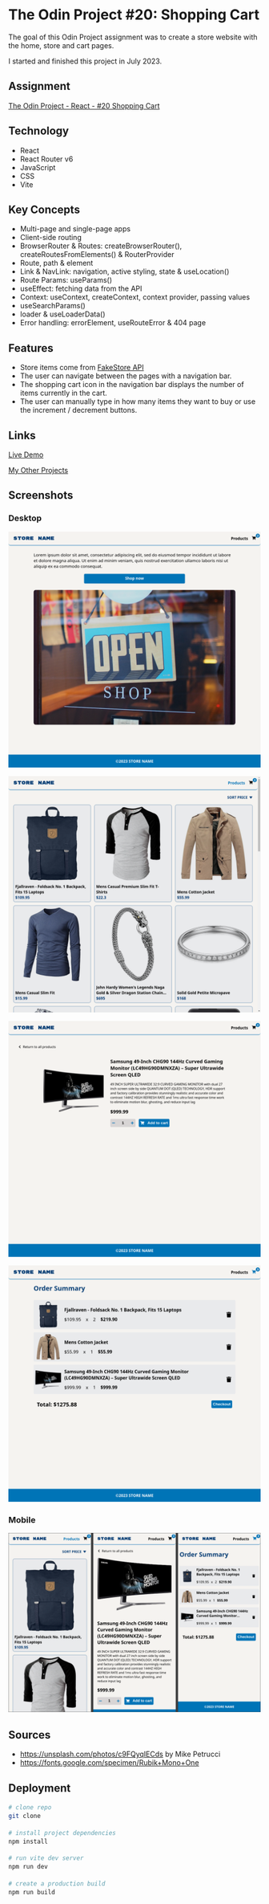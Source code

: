 # The Odin Project #20: Shopping Cart

The goal of this Odin Project assignment was to create a store website with the home, store and cart pages.

I started and finished this project in July 2023.

## Assignment

[The Odin Project - React - #20 Shopping Cart](https://www.theodinproject.com/lessons/node-path-react-new-shopping-cart)

## Technology

- React
- React Router v6
- JavaScript
- CSS
- Vite

## Key Concepts

- Multi-page and single-page apps
- Client-side routing
- BrowserRouter & Routes: createBrowserRouter(), createRoutesFromElements() & RouterProvider
- Route, path & element
- Link & NavLink: navigation, active styling, state & useLocation()
- Route Params: useParams()
- useEffect: fetching data from the API
- Context: useContext, createContext, context provider, passing values
- useSearchParams()
- loader & useLoaderData()
- Error handling: errorElement, useRouteError & 404 page

## Features

- Store items come from [FakeStore API](https://github.com/keikaavousi/fake-store-api)
- The user can navigate between the pages with a navigation bar.
- The shopping cart icon in the navigation bar displays the number of items currently in the cart.
- The user can manually type in how many items they want to buy or use the increment / decrement buttons.

## Links

[Live Demo](https://brightneon7631.github.io/odin-shopping-cart/)

[My Other Projects](https://brightneon7631.github.io/odin-scrimba-projects/)

## Screenshots

### Desktop

![Desktop Screenshot](screenshots/desktop1.png)

![Desktop Screenshot](screenshots/desktop2.png)

![Desktop Screenshot](screenshots/desktop3.png)

![Desktop Screenshot](screenshots/desktop4.png)

### Mobile

![Mobile Screenshot](screenshots/mobile.png)

## Sources

- https://unsplash.com/photos/c9FQyqIECds by Mike Petrucci
- https://fonts.google.com/specimen/Rubik+Mono+One

## Deployment

```bash
# clone repo
git clone

# install project dependencies
npm install

# run vite dev server
npm run dev

# create a production build
npm run build
```